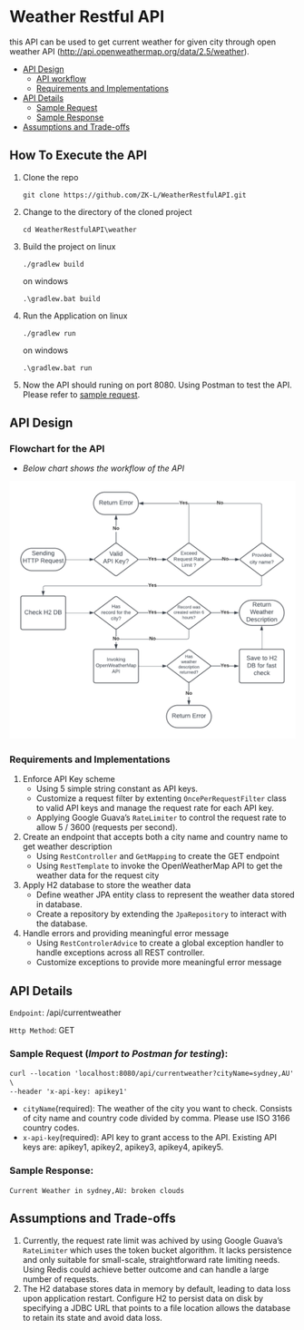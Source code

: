 # Weather Restful API

this API can be used to get current weather for given city through open weather API (http://api.openweathermap.org/data/2.5/weather).

* [API Design](#api-design)
    * [API workflow](#flowchart-for-the-api)
    * [Requirements and Implementations](#requirements-and-implementations)
* [API Details](#api-details)
    * [Sample Request](#sample-request-import-to-postman-for-testing)
    * [Sample Response](#sample-response)
* [Assumptions and Trade-offs](#assumptions-and-trade-offs)

## How To Execute the API 
1. Clone the repo
    ```
    git clone https://github.com/ZK-L/WeatherRestfulAPI.git
    ```
2. Change to the directory of the cloned project
    ```
    cd WeatherRestfulAPI\weather
    ```
3. Build the project
    on linux
    ```
    ./gradlew build
    ```
    on windows
    ```
    .\gradlew.bat build
    ```
4. Run the Application
    on linux
    ```
    ./gradlew run
    ```
    on windows
    ```
    .\gradlew.bat run
    ```
5. Now the API should runing on port 8080. Using Postman to test the API. Please refer to [sample request](#sample-request-import-to-postman-for-testing).
## API Design

### Flowchart for the API

* _Below chart shows the workflow of the API_

![flowchart for the API](flowchart.png)

### Requirements and Implementations 

1. Enforce API Key scheme
    * Using 5 simple string constant as API keys.
    * Customize a request filter by extenting `OncePerRequestFilter` class to valid API keys and manage the request rate for each API key.
    * Applying Google Guava’s `RateLimiter` to control the request rate to allow 5 / 3600 (requests per second).
2. Create an endpoint that accepts both a city name and country name to get weather description 
    * Using `RestController` and `GetMapping` to create the GET endpoint
    * Using `RestTemplate` to invoke the OpenWeatherMap API to get the weather data for the request city 
3. Apply H2 database to store the weather data
    * Define weather JPA entity class to represent the weather data stored in database.
    * Create a repository by extending the `JpaRepository` to interact with the database.
4. Handle errors and providing meaningful error message 
    * Using `RestControlerAdvice` to create a global exception handler to handle exceptions across all REST controller.
    * Customize exceptions to provide more meaningful error message

## API Details

`Endpoint`: /api/currentweather

`Http Method`: GET

### Sample Request (_Import to Postman for testing_):

```
curl --location 'localhost:8080/api/currentweather?cityName=sydney,AU' \
--header 'x-api-key: apikey1'
```

* `cityName`(required): The weather of the city you want to check. Consists of city name and country code divided by comma. Please use ISO 3166 country codes. 
* `x-api-key`(required): API key to grant access to the API. Existing API keys are: apikey1, apikey2, apikey3, apikey4, apikey5.

### Sample Response:

```
Current Weather in sydney,AU: broken clouds
```

## Assumptions and Trade-offs

1. Currently, the request rate limit was achived by using Google Guava’s `RateLimiter` which uses the token bucket algorithm. It lacks persistence and only suitable for small-scale, straightforward rate limiting needs. Using Redis could achieve better outcome and can handle a large number of requests.
2. The H2 database stores data in memory by default, leading to data loss upon application restart. Configure H2 to persist data on disk by specifying a JDBC URL that points to a file location allows the database to retain its state and avoid data loss.  